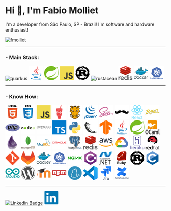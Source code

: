 <h1>  Hi 👋, I'm Fabio Molliet</h1>

I'm a developer from São Paulo, SP - Brazil! I'm software and hardware enthusiast!

<a href="https://github.com/anuraghazra/github-readme-stats">
  <!--<img src="https://github-readme-stats.vercel.app/api?username=fmolliet&show_icons=true&theme=dracula&count_private=true&include_all_commits=true" alt="fmolliet" />-->
  <img src="https://github-readme-stats.vercel.app/api/top-langs/?username=fmolliet&layout=compact&hide=elixir,html,css,php,c,arduino,c%23" alt="fmolliet">
</a>

----
### - Main Stack:
<div>
<img src="https://user-images.githubusercontent.com/16329234/218625188-ab2cda32-67c6-4925-a295-7a674f6ec70e.svg" alt="quarkus" width="45" height="45"/>
<img src="https://github.com/devicons/devicon/blob/master/icons/java/java-original.svg" alt="java" width="45" height="45"/>
<img src="https://github.com/devicons/devicon/blob/master/icons/spring/spring-original.svg" alt="spring" width="45" height="45"/>
<img src="https://github.com/devicons/devicon/blob/master/icons/javascript/javascript-original.svg" alt="javascript" width="45" height="45"/> 
<img src="https://github.com/devicons/devicon/blob/master/icons/rust/rust-plain.svg" alt="rust" width="45" height="45"/>
<img src="https://user-images.githubusercontent.com/16329234/218625308-372af1fe-664e-41ab-b7b7-dbd10e7dd9bf.svg" alt="rustacean" width="45" height="45"/>
<img src="https://github.com/devicons/devicon/blob/master/icons/redis/redis-original-wordmark.svg" alt="redis" width="45" height="45"/> 
<img src="https://github.com/devicons/devicon/blob/master/icons/docker/docker-original-wordmark.svg" alt="docker" width="45" height="45"/>
<img src="https://github.com/devicons/devicon/blob/master/icons/kubernetes/kubernetes-plain-wordmark.svg" alt="kubernetes" width="45" height="45"/>
</div>

----

### - Know How:
<div>
<!-- Main FRONTEND basics -->
<img src="https://github.com/devicons/devicon/blob/master/icons/html5/html5-original-wordmark.svg" alt="html5" width="45" height="45"/>
<img src="https://github.com/devicons/devicon/blob/master/icons/css3/css3-original-wordmark.svg" alt="css3" width="45" height="45"/>
<img src="https://github.com/devicons/devicon/blob/master/icons/javascript/javascript-original.svg" alt="javascript" width="45" height="45"/> 
<!-- Main FRONTEND advanced -->
<img src="https://github.com/devicons/devicon/blob/master/icons/gulp/gulp-plain.svg" alt="gulp" width="45" height="45"/>
<img src="https://github.com/devicons/devicon/blob/master/icons/grunt/grunt-original.svg" alt="grunt" width="45" height="45"/>
<img src="https://github.com/devicons/devicon/blob/master/icons/jquery/jquery-plain-wordmark.svg" alt="jquery" width="45" height="45"/>
<img src="https://github.com/devicons/devicon/blob/master/icons/sass/sass-original.svg" alt="sass" width="45" height="45"/>
<img src="https://github.com/devicons/devicon/blob/master/icons/handlebars/handlebars-original.svg" alt="handlebars" width="45" height="45"/>
<!-- Main FRONTEND FRAMEWORK -->
<img src="https://github.com/devicons/devicon/blob/master/icons/react/react-original-wordmark.svg" alt="react" width="45" height="45"/>
<img src="https://github.com/devicons/devicon/blob/master/icons/babel/babel-original.svg" alt="babel" width="45" height="45"/> 
<!-- Main BACKEND advanced -->
<img src="https://github.com/devicons/devicon/blob/master/icons/php/php-original.svg" alt="php" width="45" height="45"/>
<img src="https://github.com/devicons/devicon/blob/master/icons/nodejs/nodejs-original-wordmark.svg" alt="nodejs" width="45" height="45"/> 
<img src="https://github.com/devicons/devicon/blob/master/icons/express/express-original-wordmark.svg" alt="express" width="45" height="45"/>
<img src="https://github.com/devicons/devicon/blob/master/icons/typescript/typescript-original.svg" alt="typescript" width="45" height="45"/>
<img src="https://github.com/devicons/devicon/blob/master/icons/python/python-original.svg" alt="python" width="45" height="45"/> 
<img src="https://github.com/devicons/devicon/blob/master/icons/flask/flask-original.svg" alt="flask" width="45" height="45"/> 
<img src="https://github.com/devicons/devicon/blob/master/icons/tensorflow/tensorflow-original.svg" alt="tensorflow" width="45" height="45"/> 
<img src="https://github.com/devicons/devicon/blob/master/icons/java/java-original.svg" alt="java" width="45" height="45"/>
<img src="https://github.com/devicons/devicon/blob/master/icons/spring/spring-original.svg" alt="spring" width="45" height="45"/>
<img src="https://github.com/devicons/devicon/blob/master/icons/ocaml/ocaml-original-wordmark.svg" alt="ocaml" width="45" height="45"/>
<img src="https://github.com/devicons/devicon/blob/master/icons/elixir/elixir-original.svg" alt="elixir" width="45" height="45"/>
<!-- Main DATABASE advanced -->
<img src="https://github.com/devicons/devicon/blob/master/icons/mongodb/mongodb-original-wordmark.svg" alt="mongodb" width="45" height="45"/> 
<img src="https://github.com/devicons/devicon/blob/master/icons/mysql/mysql-original-wordmark.svg" alt="mysql" width="45" height="45"/> 
<img src="https://github.com/devicons/devicon/blob/master/icons/oracle/oracle-original.svg" alt="oracle" width="45" height="45"/> 
<img src="https://github.com/devicons/devicon/blob/master/icons/postgresql/postgresql-original-wordmark.svg" alt="postgresql" width="45" height="45"/> 
<img src="https://github.com/devicons/devicon/blob/master/icons/redis/redis-original-wordmark.svg" alt="redis" width="45" height="45"/> 
<!-- Cloud -->
<img src="https://github.com/devicons/devicon/blob/master/icons/amazonwebservices/amazonwebservices-original-wordmark.svg" alt="amazonwebservices" width="45" height="45"/>
<img src="https://github.com/devicons/devicon/blob/master/icons/googlecloud/googlecloud-original.svg" alt="google" width="45" height="45"/>
<img src="https://github.com/devicons/devicon/blob/master/icons/heroku/heroku-original-wordmark.svg" alt="Heroku" width="45" height="45"/>
<img src="https://github.com/devicons/devicon/blob/master/icons/redhat/redhat-original-wordmark.svg" alt="redhat" width="45" height="45"/>
<!-- infra -->
<img src="https://github.com/devicons/devicon/blob/master/icons/git/git-original.svg" alt="git" width="45" height="45"/>
<img src="https://github.com/devicons/devicon/blob/master/icons/gitlab/gitlab-original.svg" alt="gitlab" width="45" height="45"/>
<img src="https://github.com/devicons/devicon/blob/master/icons/docker/docker-original-wordmark.svg" alt="docker" width="45" height="45"/>
<img src="https://github.com/devicons/devicon/blob/master/icons/kubernetes/kubernetes-plain-wordmark.svg" alt="kubernetes" width="45" height="45"/>
<img src="https://github.com/devicons/devicon/blob/master/icons/nginx/nginx-original.svg" alt="nginx" width="45" height="45"/> 
<!--  Other languages  -->
<img src="https://github.com/devicons/devicon/blob/master/icons/csharp/csharp-original.svg" alt="CSharp" width="45" height="45"/>
<img src="https://github.com/devicons/devicon/blob/master/icons/dot-net/dot-net-original-wordmark.svg" alt="dot-net" width="45" height="45"/>
<img src="https://github.com/devicons/devicon/blob/master/icons/ruby/ruby-original-wordmark.svg" alt="ruby" width="45" height="45"/>	
<img src="https://github.com/devicons/devicon/blob/master/icons/rust/rust-plain.svg" alt="rust" width="45" height="45"/>
<img src="https://github.com/devicons/devicon/blob/master/icons/c/c-original.svg" alt="c" width="45" height="45"/>
  <img src="https://github.com/devicons/devicon/blob/master/icons/arduino/arduino-original-wordmark.svg" alt="arduino" width="45" height="45"/>
<!--  Other FRAMEWORKS  -->
<img src="https://github.com/devicons/devicon/blob/master/icons/wordpress/wordpress-plain.svg" alt="wordpress" width="45" height="45"/>
<img src="https://github.com/devicons/devicon/blob/master/icons/moodle/moodle-original.svg" alt="moodle" width="45" height="45"/> 
<!-- Package Manager -->
<img src="https://github.com/devicons/devicon/blob/master/icons/npm/npm-original-wordmark.svg" alt="npm" width="45" height="45"/> 
<img src="https://github.com/devicons/devicon/blob/master/icons/yarn/yarn-original.svg" alt="yarn" width="45" height="45"/> 
<!-- Others -->
<img src="https://github.com/devicons/devicon/blob/master/icons/vscode/vscode-original.svg" alt="vscode" width="45" height="45"/>
<img src="https://github.com/devicons/devicon/blob/master/icons/jira/jira-original-wordmark.svg" alt="jira" width="45" height="45"/>
<img src="https://github.com/devicons/devicon/blob/master/icons/confluence/confluence-original-wordmark.svg" alt="confluence" width="45" height="45"/>
</div>

----

[![Linkedin Badge](https://img.shields.io/badge/-fmolliet-blue?style=flat-square&logo=Linkedin&logoColor=white&link=https://www.linkedin.com/in/fmolliet/)](https://www.linkedin.com/in/fmolliet/)
<a href="https://www.linkedin.com/in/fmolliet/">
<img src="https://github.com/devicons/devicon/blob/master/icons/linkedin/linkedin-original.svg" alt="linkedin" width="45" height="45"/>
</a>
